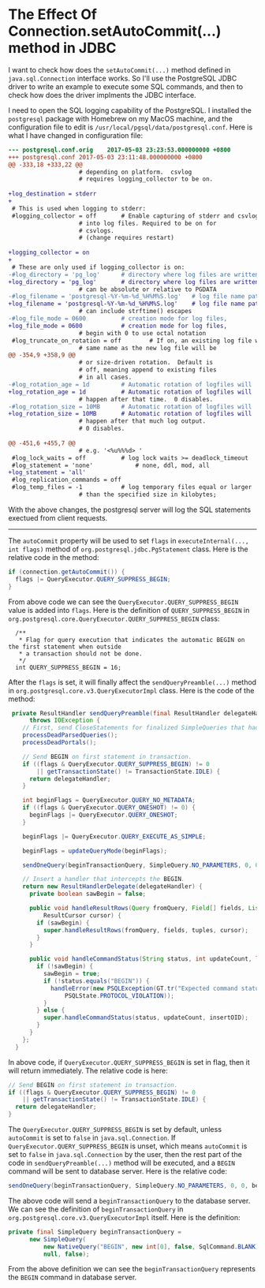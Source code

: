 # The Effect Of Connection.setAutoCommit(...) method in JDBC

I want to check how does the `setAutoCommit(...)` method defined in `java.sql.Connection` interface works. So I'll use the PostgreSQL JDBC driver to write an example to execute some SQL commands, and then to check how does the driver implments the JDBC interface.



I need to open the SQL logging capability of the PostgreSQL. I installed the `postgresql` package with Homebrew on my MacOS machine, and the configuration file to edit is `/usr/local/pgsql/data/postgresql.conf`. Here is what I have changed in configuration file:

```diff
--- postgresql.conf.orig	2017-05-03 23:23:53.000000000 +0800
+++ postgresql.conf	2017-05-03 23:11:48.000000000 +0800
@@ -333,18 +333,22 @@
 					# depending on platform.  csvlog
 					# requires logging_collector to be on.
 
+log_destination = stderr
+
 # This is used when logging to stderr:
 #logging_collector = off		# Enable capturing of stderr and csvlog
 					# into log files. Required to be on for
 					# csvlogs.
 					# (change requires restart)
 
+logging_collector = on
+
 # These are only used if logging_collector is on:
-#log_directory = 'pg_log'		# directory where log files are written,
+log_directory = 'pg_log'		# directory where log files are written,
 					# can be absolute or relative to PGDATA
-#log_filename = 'postgresql-%Y-%m-%d_%H%M%S.log'	# log file name pattern,
+log_filename = 'postgresql-%Y-%m-%d_%H%M%S.log'	# log file name pattern,
 					# can include strftime() escapes
-#log_file_mode = 0600			# creation mode for log files,
+log_file_mode = 0600			# creation mode for log files,
 					# begin with 0 to use octal notation
 #log_truncate_on_rotation = off		# If on, an existing log file with the
 					# same name as the new log file will be
@@ -354,9 +358,9 @@
 					# or size-driven rotation.  Default is
 					# off, meaning append to existing files
 					# in all cases.
-#log_rotation_age = 1d			# Automatic rotation of logfiles will
+log_rotation_age = 1d			# Automatic rotation of logfiles will
 					# happen after that time.  0 disables.
-#log_rotation_size = 10MB		# Automatic rotation of logfiles will
+log_rotation_size = 10MB		# Automatic rotation of logfiles will
 					# happen after that much log output.
 					# 0 disables.
 
@@ -451,6 +455,7 @@
 					# e.g. '<%u%%%d> '
 #log_lock_waits = off			# log lock waits >= deadlock_timeout
 #log_statement = 'none'			# none, ddl, mod, all
+log_statement = 'all'
 #log_replication_commands = off
 #log_temp_files = -1			# log temporary files equal or larger
 					# than the specified size in kilobytes;
```

With the above changes, the postgresql server will log the SQL statements exectued from client requests.

---

The `autoCommit` property will be used to set `flags` in `executeInternal(..., int flags)` method of `org.postgresql.jdbc.PgStatement` class. Here is the relative code in the method:

```java
if (connection.getAutoCommit()) {
  flags |= QueryExecutor.QUERY_SUPPRESS_BEGIN;
}
```

From above code we can see the `QueryExecutor.QUERY_SUPPRESS_BEGIN` value is added into `flags`. Here is the definition of `QUERY_SUPPRESS_BEGIN` in `org.postgresql.core.QueryExecutor.QUERY_SUPPRESS_BEGIN` class:

```
  /**
   * Flag for query execution that indicates the automatic BEGIN on the first statement when outside
   * a transaction should not be done.
   */
  int QUERY_SUPPRESS_BEGIN = 16;
```

After the `flags` is set, it will finally affect the `sendQueryPreamble(...)` method in `org.postgresql.core.v3.QueryExecutorImpl` class. Here is the code of the method:

```java
 private ResultHandler sendQueryPreamble(final ResultHandler delegateHandler, int flags)
      throws IOException {
    // First, send CloseStatements for finalized SimpleQueries that had statement names assigned.
    processDeadParsedQueries();
    processDeadPortals();

    // Send BEGIN on first statement in transaction.
    if ((flags & QueryExecutor.QUERY_SUPPRESS_BEGIN) != 0
        || getTransactionState() != TransactionState.IDLE) {
      return delegateHandler;
    }

    int beginFlags = QueryExecutor.QUERY_NO_METADATA;
    if ((flags & QueryExecutor.QUERY_ONESHOT) != 0) {
      beginFlags |= QueryExecutor.QUERY_ONESHOT;
    }

    beginFlags |= QueryExecutor.QUERY_EXECUTE_AS_SIMPLE;

    beginFlags = updateQueryMode(beginFlags);

    sendOneQuery(beginTransactionQuery, SimpleQuery.NO_PARAMETERS, 0, 0, beginFlags);

    // Insert a handler that intercepts the BEGIN.
    return new ResultHandlerDelegate(delegateHandler) {
      private boolean sawBegin = false;

      public void handleResultRows(Query fromQuery, Field[] fields, List<byte[][]> tuples,
          ResultCursor cursor) {
        if (sawBegin) {
          super.handleResultRows(fromQuery, fields, tuples, cursor);
        }
      }

      public void handleCommandStatus(String status, int updateCount, long insertOID) {
        if (!sawBegin) {
          sawBegin = true;
          if (!status.equals("BEGIN")) {
            handleError(new PSQLException(GT.tr("Expected command status BEGIN, got {0}.", status),
                PSQLState.PROTOCOL_VIOLATION));
          }
        } else {
          super.handleCommandStatus(status, updateCount, insertOID);
        }
      }
    };
  }
```

In above code, if `QueryExecutor.QUERY_SUPPRESS_BEGIN`  is set in flag, then it will return immediately. The relative code is here:

```java
// Send BEGIN on first statement in transaction.
if ((flags & QueryExecutor.QUERY_SUPPRESS_BEGIN) != 0
    || getTransactionState() != TransactionState.IDLE) {
  return delegateHandler;
}
```

The `QueryExecutor.QUERY_SUPPRESS_BEGIN` is set by default, unless `autoCommit` is set to `false` in `java.sql.Connection`. If `QueryExecutor.QUERY_SUPPRESS_BEGIN` is unset, which means `autoCommit` is set to `false` in `java.sql.Connection` by the user, then the rest part of the code in `sendQueryPreamble(...)` method will be executed, and a `BEGIN` command will be sent to database server. Here is the relative code:

```java
sendOneQuery(beginTransactionQuery, SimpleQuery.NO_PARAMETERS, 0, 0, beginFlags);
```

The above code will send a `beginTransactionQuery` to the database server. We can see the definition of `beginTransactionQuery` in `org.postgresql.core.v3.QueryExecutorImpl` itself. Here is the definition:

```java
private final SimpleQuery beginTransactionQuery =
      new SimpleQuery(
          new NativeQuery("BEGIN", new int[0], false, SqlCommand.BLANK),
          null, false);
```

From the above definition we can see the `beginTransactionQuery` represents the `BEGIN` command in database server.